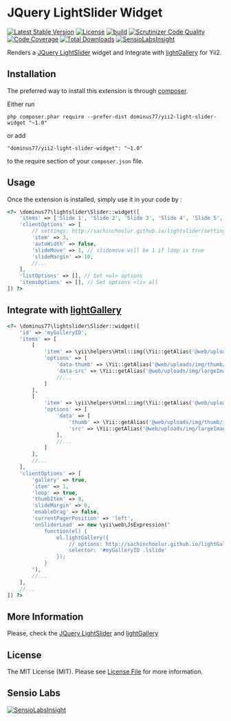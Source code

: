 # JQuery LightSlider Widget

[![Latest Stable Version](https://poser.pugx.org/dominus77/yii2-light-slider-widget/v/stable)](https://packagist.org/packages/dominus77/yii2-light-slider-widget)
[![License](https://poser.pugx.org/dominus77/yii2-light-slider-widget/license)](https://packagist.org/packages/dominus77/yii2-light-slider-widget)
[![build](https://github.com/Dominus77/yii2-light-slider-widget/workflows/build/badge.svg)](https://github.com/Dominus77/yii2-light-slider-widget/actions?query=workflow%3Abuild)
[![Scrutinizer Code Quality](https://scrutinizer-ci.com/g/Dominus77/yii2-light-slider-widget/badges/quality-score.png?b=master)](https://scrutinizer-ci.com/g/Dominus77/yii2-light-slider-widget/?branch=master)
[![Code Coverage](https://scrutinizer-ci.com/g/Dominus77/yii2-light-slider-widget/badges/coverage.png?b=master)](https://scrutinizer-ci.com/g/Dominus77/yii2-light-slider-widget/?branch=master)
[![Total Downloads](https://poser.pugx.org/dominus77/yii2-light-slider-widget/downloads)](https://packagist.org/packages/dominus77/yii2-light-slider-widget)
[![SensioLabsInsight](https://insight.sensiolabs.com/projects/ed5b0f52-d3b2-42d0-8b26-da02abcfdc17/mini.png)](https://insight.sensiolabs.com/projects/ed5b0f52-d3b2-42d0-8b26-da02abcfdc17)

Renders a [JQuery LightSlider](http://sachinchoolur.github.io/lightslider/) widget and Integrate with [lightGallery](http://sachinchoolur.github.io/lightGallery/) for Yii2.

## Installation

The preferred way to install this extension is through [composer](http://getcomposer.org/download/).

Either run

```
php composer.phar require --prefer-dist dominus77/yii2-light-slider-widget "~1.0"
```

or add

```
"dominus77/yii2-light-slider-widget": "~1.0"
```

to the require section of your `composer.json` file.


## Usage

Once the extension is installed, simply use it in your code by  :

```php
<?= \dominus77\lightslider\Slider::widget([
    'items' => ['Slide 1', 'Slide 2', 'Slide 3', 'Slide 4', 'Slide 5', 'Slide 6', 'Slide 7'],
    'clientOptions' => [
        // settings: http://sachinchoolur.github.io/lightslider/settings.html
        'item' => 3,
        'autoWidth' => false,
        'slideMove' => 1, // slidemove will be 1 if loop is true
        'slideMargin' => 10,
        //...        
    ],
    'listOptions' => [], // Set <ul> options
    'itemsOptions' => [], // Set options <li> all
]) ?>
```

## Integrate with [lightGallery](http://sachinchoolur.github.io/lightGallery/)
```php
<?= \dominus77\lightslider\Slider::widget([
    'id' => 'myGalleryID',
    'items' => [
        [
            'item' => \yii\helpers\Html::img(\Yii::getAlias('@web/uploads/img/image1.jpg')),
            'options' => [
                'data-thumb' => \Yii::getAlias('@web/uploads/img/thumb/image1.jpg'),
                'data-src' => \Yii::getAlias('@web/uploads/img/largeImage1.jpg'),
                //...
            ]
        ],
        [
            'item' => \yii\helpers\Html::img(\Yii::getAlias('@web/uploads/img/image2.jpg')),
            'options' => [
                'data' => [
                    'thumb' => \Yii::getAlias('@web/uploads/img/thumb/image2.jpg'),
                    'src' => \Yii::getAlias('@web/uploads/img/largeImage2.jpg'),
                ],
                //...
            ]
        ],
        //...
    ],
    'clientOptions' => [            
        'gallery' => true,
        'item' => 1,
        'loop' => true,
        'thumbItem' => 9,
        'slideMargin' => 0,
        'enableDrag' => false,
        'currentPagerPosition' => 'left',
        'onSliderLoad' => new \yii\web\JsExpression("
            function(el) {
                el.lightGallery({
                    // options: http://sachinchoolur.github.io/lightGallery/docs/api.html
                    selector: '#myGalleryID .lslide'
                });
            }
        "),
        //...        
    ],
    //...
]) ?>
```

## More Information
Please, check the [JQuery LightSlider](http://sachinchoolur.github.io/lightslider/) and 
[lightGallery](http://sachinchoolur.github.io/lightGallery/docs/api.html)

## License
The MIT License (MIT). Please see [License File](https://github.com/Dominus77/yii2-light-slider-widget/blob/master/LICENSE.md) for more information.

## Sensio Labs
[![SensioLabsInsight](https://insight.sensiolabs.com/projects/ed5b0f52-d3b2-42d0-8b26-da02abcfdc17/big.png)](https://insight.sensiolabs.com/projects/ed5b0f52-d3b2-42d0-8b26-da02abcfdc17)